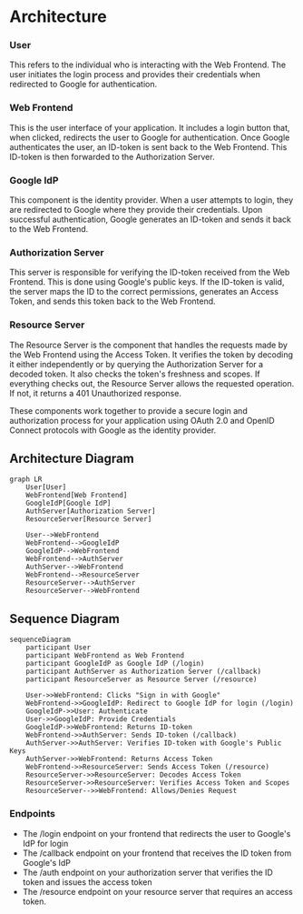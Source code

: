 # Architecture

### User 
This refers to the individual who is interacting with the Web Frontend. The user initiates the login process and provides their credentials when redirected to Google for authentication.

### Web Frontend
This is the user interface of your application. It includes a login button that, when clicked, redirects the user to Google for authentication. Once Google authenticates the user, an ID-token is sent back to the Web Frontend. This ID-token is then forwarded to the Authorization Server.

### Google IdP
This component is the identity provider. When a user attempts to login, they are redirected to Google where they provide their credentials. Upon successful authentication, Google generates an ID-token and sends it back to the Web Frontend.

### Authorization Server
This server is responsible for verifying the ID-token received from the Web Frontend. This is done using Google's public keys. If the ID-token is valid, the server maps the ID to the correct permissions, generates an Access Token, and sends this token back to the Web Frontend.

### Resource Server
The Resource Server is the component that handles the requests made by the Web Frontend using the Access Token. It verifies the token by decoding it either independently or by querying the Authorization Server for a decoded token. It also checks the token's freshness and scopes. If everything checks out, the Resource Server allows the requested operation. If not, it returns a 401 Unauthorized response.

These components work together to provide a secure login and authorization process for your application using OAuth 2.0 and OpenID Connect protocols with Google as the identity provider.

## Architecture Diagram

```mermaid
graph LR
    User[User]
    WebFrontend[Web Frontend]
    GoogleIdP[Google IdP]
    AuthServer[Authorization Server]
    ResourceServer[Resource Server]
    
    User-->WebFrontend
    WebFrontend-->GoogleIdP
    GoogleIdP-->WebFrontend
    WebFrontend-->AuthServer
    AuthServer-->WebFrontend
    WebFrontend-->ResourceServer
    ResourceServer-->AuthServer
    ResourceServer-->WebFrontend
```

## Sequence Diagram
```mermaid
sequenceDiagram
    participant User
    participant WebFrontend as Web Frontend
    participant GoogleIdP as Google IdP (/login)
    participant AuthServer as Authorization Server (/callback)
    participant ResourceServer as Resource Server (/resource)

    User->>WebFrontend: Clicks "Sign in with Google"
    WebFrontend->>GoogleIdP: Redirect to Google IdP for login (/login)
    GoogleIdP->>User: Authenticate
    User->>GoogleIdP: Provide Credentials
    GoogleIdP->>WebFrontend: Returns ID-token
    WebFrontend->>AuthServer: Sends ID-token (/callback)
    AuthServer->>AuthServer: Verifies ID-token with Google's Public Keys
    AuthServer->>WebFrontend: Returns Access Token
    WebFrontend->>ResourceServer: Sends Access Token (/resource)
    ResourceServer->>ResourceServer: Decodes Access Token
    ResourceServer->>ResourceServer: Verifies Access Token and Scopes
    ResourceServer-->>WebFrontend: Allows/Denies Request
```

### Endpoints
- The /login endpoint on your frontend that redirects the user to Google's IdP for login
- The /callback endpoint on your frontend that receives the ID token from Google's IdP
- The /auth endpoint on your authorization server that verifies the ID token and issues the access token
- The /resource endpoint on your resource server that requires an access token.